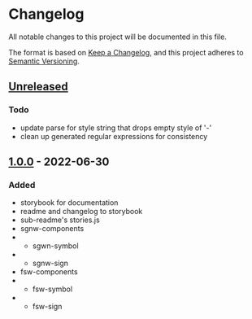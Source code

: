 # Changelog
All notable changes to this project will be documented in this file.

The format is based on [Keep a Changelog](https://keepachangelog.com/en/1.0.0/),
and this project adheres to [Semantic Versioning](https://semver.org/spec/v2.0.0.html).

## [Unreleased]
### Todo
- update parse for style string that drops empty style of '-'
- clean up generated regular expressions for consistency


## [1.0.0] - 2022-06-30
### Added
- storybook for documentation
- readme and changelog to storybook
- sub-readme's stories.js
- sgnw-components
- - sgwn-symbol
- * sgnw-sign
- fsw-components
- * fsw-symbol
- - fsw-sign


[Unreleased]: https://github.com/sutton-signwriting/sgnw-components/compare/v1.0.0...HEAD
[1.0.0]: https://github.com/sutton-signwriting/sgnw-components/releases/tag/v1.0.0
